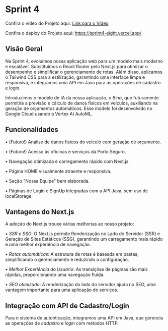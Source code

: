 # Sprint 4

Confira o vídeo do Projeto aqui: [Link para o Vídeo](https://youtu.be/KlXxKlkISzM)

Confira o deploy do Projeto aqui: https://sprint4-eight.vercel.app/

## Visão Geral

Na Sprint 4, evoluímos nossa aplicação web para um modelo mais moderno e escalável. Substituímos o React Router pelo Next.js para otimizar o desempenho e simplificar o gerenciamento de rotas. Além disso, aplicamos o Tailwind CSS para a estilização, garantindo uma interface limpa e responsiva, e integramos uma API em Java para as operações de cadastro e login.

Introduzimos o modelo de IA da nossa aplicação, o *Bina*, que futuramente permitirá a previsão e cálculo de danos físicos em veículos, auxiliando na geração de orçamentos automáticos. Esse modelo foi desenvolvido no Google Cloud usando a Vertex AI AutoML.

## Funcionalidades

•⁠  ⁠(Futuro!) Análise de danos físicos do veículo com geração de orçamento.

•⁠  ⁠(Futuro!) Acesso às oficinas e serviços da Porto Seguro.

•⁠  ⁠Navegação otimizada e carregamento rápido com Next.js.

•⁠  ⁠Página HOME visualmente atraente e responsiva.

•⁠  ⁠Seção "Nossa Equipe" bem elaborada.

•⁠  ⁠Páginas de Login e SignUp integradas com a API Java, sem uso de localStorage.

## Vantagens do Next.js

A adoção do Next.js trouxe várias melhorias ao nosso projeto:

•⁠  ⁠*SSR e SSG*: O Next.js permite Renderização no Lado do Servidor (SSR) e Geração de Sites Estáticos (SSG), garantindo um carregamento mais rápido e uma melhor experiência de navegação.

•⁠  ⁠*Rotas automáticas*: A estrutura de rotas é baseada em pastas, simplificando o gerenciamento e reduzindo a configuração.

•⁠  ⁠*Melhor Experiência do Usuário*: As transições de páginas são mais rápidas, proporcionando uma navegação fluida.

•⁠  ⁠*SEO otimizado*: A renderização do lado do servidor ajuda no SEO, uma vantagem importante para uma aplicação de serviços.

## Integração com API de Cadastro/Login

Para o sistema de autenticação, integramos uma API em Java, que gerencia as operações de *cadastro* e *login* com métodos HTTP.
